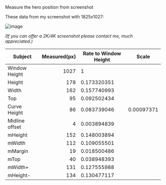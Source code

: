 Measure the hero position from screenshot

These data from my screenshot with 1825x1027:

![image](https://cloud.githubusercontent.com/assets/11247099/24271072/c1ec43c2-1052-11e7-96dc-845b3d4dc9a3.png)

*(If you can offer a 2K/4K screenshot please contact me, much appreciated.)*

| Subject | Measured(px) | Rate to Window Height | Scale |
| ------- | -----------: | --------------------- | ----- |
| Window Height   | 1027  | 1
| Height          | 178   | 0.173320351
| Width           | 162   | 0.157740993
| Top             | 95    | 0.092502434
| Curve Height    | 86    | 0.083739046 | 0.00097371
| Midline offset  | 4     | 0.003894839
| mHeight         | 152   | 0.148003894
| mWidth          | 112   | 0.109055501
| mMargin         | 19    | 0.018500486
| mTop            | 40    | 0.038948393
| mWidth+         | 131   | 0.127555988
| mHeight-        | 134   | 0.130477117
